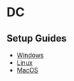 # DC

## Setup Guides

- [Windows](Windows/index.md)
- [Linux](Linux/index.md)
- [MacOS](MacOS/index.md)